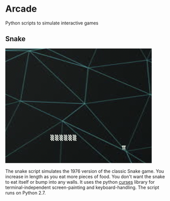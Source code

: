 # Arcade

Python scripts to simulate interactive games

## Snake
![Screenshot](Pics/Snake.png)

The snake script simulates the 1976 version of the classic Snake game. You increase in length as you eat more pieces of food. You don't want the snake to eat itself or bump into any walls. It uses the python [curses](https://docs.python.org/2/howto/curses.html) library for terminal-independent screen-painting and keyboard-handling. The script runs on Python 2.7.
